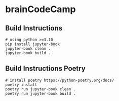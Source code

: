 # brainCodeCamp

## Build Instructions

    # using python >=3.10
    pip install jupyter-book
    jupyter-book clean .
    jupyter-book build .


## Build Instructions Poetry

    # install poetry https://python-poetry.org/docs/
    poetry install
    poetry run jupyter-book clean .
    poetry run jupyter-book build .